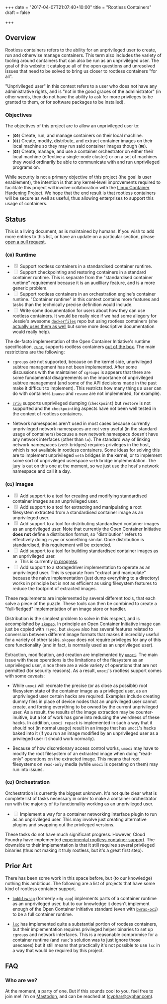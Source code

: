 +++
date = "2017-04-07T21:07:40+10:00"
title = "Rootless Containers"
draft = false

+++

## Overview ##

Rootless containers refers to the ability for an unprivileged user to create,
run and otherwise manage containers. This term also includes the variety of
tooling around containers that can also be run as an unprivileged user. The
goal of this website it catalogue all of the open questions and unresolved
issues that need to be solved to bring us closer to rootless containers "for
all".

"Unprivileged user" in this context refers to a user who does not have any
administrative rights, and is "not in the good graces of the administrator" (in
other words, they do not have the ability to ask for more privileges to be
granted to them, or for software packages to be installed).

### Objectives ###

The objectives of this project are to allow an unprivileged user to:

* (**`O0`**) Create, run, and manage containers on their local machine.
* (**`O1`**) Create, modify, distribute, and extract container images on their
  local machine so they may run said container images though (**`O0`**).
* (**`O2`**) Create, manage, and use a container orchestrator on either their
  local machine (effective a single-node cluster) or on a set of machines they
  would ordinarily be able to communicate with and run unprivileged programs
  on.
<!-- If you're reading this and want to add to the above list, please open a PR! -->

While security is not a primary objective of this project (the goal is user
enablement), the intention is that any kernel-level improvements required to
facilitate this project will involve collaboration with the [Linux Container
Hardening Project][linux-ch]. We hope that the end result is that rootless
containers will be secure as well as useful, thus allowing enterprises to
support this usage of containers.

[linux-ch]: https://containerhardening.org/

## Status ##

This is a living document, as is maintained by humans. If you wish to add more
entries to this list, or have an update on a particular section, please [open a
pull request][gh].

[gh]: https://github.com/cyphar/rootlesscontaine.rs

### (`O0`) Runtime ###

* <input type="checkbox" disabled checked> Support rootless containers in a
  standardised container runtime.
* <input type="checkbox" disabled> Support checkpointing and restoring
  containers in a standard container runtime. This is separate from the
  "standardised container runtime" requirement because it is an auxilliary
  feature, and is a more generic problem.
* <input type="checkbox" disabled> Support rootless containers in an
  orchestration engine's container runtime. "Container runtime" in this context
  contains more features and tasks than the technically precise definition
  would include.
* <input type="checkbox" disabled> Write some documentation for users about how
  they can use rootless containers. It would be really nice if we had some
  allegory for Jessie's awesome [`dockerfiles`][jessie-dockerfiles] repo but
  using rootless containers (she [actually uses them as well][jessie-rootless]
  but some more descriptive documentation would really help).

The de-facto implementation of the Open Container Initiative's runtime
specification, [`runc`][runc], supports rootless containers [out of the
box][runc-rootless]. The main restrictions are the following:

* `cgroups` are not supported, because on the kernel side, unprivileged subtree
  management has not been implemented. After some discussions with the
  maintainer of `cgroups` is appears that there are some fundamental
  disagreements on the importance of unprivileged subtree management (and some
  of the API decisions made in the past make it difficult to implement). This
  restricts how many things a user can do with containers (`pause` and `resume`
  are not implemented, for example).

* [`criu`][criu] supports unprivileged dumping (`checkpoint`) but `restore` is
  not supported and the `checkpoint`ing aspects have not been well tested in
  the context of rootless containers.

* Network namespaces aren't used in most cases because currently unprivileged
  network namespaces are not very useful (in the standard usage of containers)
  because a new network namespace doesn't have any network interfaces (other
  than `lo`). The standard way of linking network namespaces (`veth` bridges)
  requires privileges in the host, which is not available in rootless
  containers. Some ideas for solving this are to implement unprivileged `veth`
  bridges in the kernel, or to implement some sort of unprivileged userspace
  `veth` bridge implementation. The jury is out on this one at the moment, so
  we just use the host's network namespace and call it a day.

[jessie-dockerfiles]: https://github.com/jessfraz/dockerfiles
[jessie-rootless]: https://blog.jessfraz.com/post/ultimate-linux-on-the-desktop/
[runc]: https://github.com/opencontainers/runc
[runc-rootless]: https://github.com/opencontainers/runc/pull/774
[criu]: https://criu.org/Main_Page

### (`O1`) Images ###

* <input type="checkbox" disabled checked> Add support to a tool for creating
  and modifying standardised container images as an unprivileged user.
* <input type="checkbox" disabled checked> Add support to a tool for extracting
  and manipulating a root filesystem extracted from a standardised container
  image as an unprivileged user.
* <input type="checkbox" disabled checked> Add support to a tool for
  distributing standardised container images as an unprivileged user. Note that
  currently the Open Container Initiative **does not** define a distribution
  format, so "distribution" refers to effectively doing `rsync` or something
  similar. Once distribution is standardised, this requirement will be
  extended.
* <input type="checkbox" disabled> Add support to a tool for building
  standardised container images as an unprivileged user.
  - This is currently [in progress](https://github.com/cyphar/orca-build/issues/6).
* <input type="checkbox" disabled> Add support to a storagedriver
  implementation to operate as an unprivileged user. This is separate from
  "extract and manipulate" because the naive implementation (just dump
  everything to a directory) works in principle but is not as efficient as
  using filesystem features to reduce the footprint of extracted images.

These requirements are implemented by several different tools, that each solve
a piece of the puzzle. These tools can then be combined to create a
"full-fledged" implementation of an image store or handler.

Distribution is the simplest problem to solve in this respect, and is
accomplished by [`skopeo`][skopeo]. In principle an Open Container Initiative
image can just be copied with `rsync`, but `skopeo` also has several features
related to conversion between different image formats that makes it incredibly
useful for a variety of other tasks. `skopeo` does not require privileges for
any of this core functionality (and in fact, is normally used as an
unprivileged user).

Extraction, modification, and creation are implemented by [`umoci`][umoci]. The
main issue with these operations is the limitations of the filesystem as an
unprivileged user, since there are a wide variety of operations that are not
permitted (for security reasons). As a result, `umoci`'s rootless support comes
with some caveats:

* While `umoci` will recreate the precise (or as close as possible) root
  filesystem state of the container image as a privileged user, as an
  unprivileged user certain hacks are required. Examples include creating dummy
  files in place of device nodes that an unprivileged user cannot create, and
  forcing everything to be owned by the current unprivileged user. As a result,
  the results of the image extraction may be counter-inuitive, but a lot of
  work has gone into reducing the weirdness of these hacks. In addition, `umoci
  repack` is implemented in such a way that it should not (in normal usage)
  result in an image that has `umoci`'s hacks baked into it (if you run an
  image modified by an unprivileged user as a privileged user it should work
  normally).

* Because of how discretionary access control works, `umoci` may have to modify
  the root filesystem of an extracted image when doing "read-only" operations
  on the extracted image. This means that root filesystems on `read-only` media
  (while `umoci` is operating on them) may run into issues.

[skopeo]: https://github.com/projectatomic/skopeo
[umoci]: https://github.com/openSUSE/umoci

### (`O2`) Orchestration ###

Orchestration is currently the biggest unknown. It's not quite clear what is
complete list of tasks necessary in order to make a container orchestrator run
with the majority of its functionality working as an unprivileged user.

* <input type="checkbox" disabled> Implement a way for a container networking
  interface plugin to run as an unprivileged user. This may involve just
  creating alternative plugins and swapping out the privileged versions.
<!-- TODO: Extend these. -->

These tasks do not have much significant progress. However, Cloud Foundry have
implemented [experimental rootless container support][cf-rootless]. The
downside to their implementation is that it still requires several privileged
binaries (thus not making it truly rootless, but it's a great first step).

[cf-rootless]: https://github.com/cloudfoundry/garden-runc-release/blob/b58ad52d3bc930d79bfe7318a910c772c675f0c6/docs/rootless-containers.md

## Prior Art ##
<!-- If we've missed your project, feel free to open a PR! -->

There has been some work in this space before, but (to our knowledge) nothing
this ambitious. The following are a list of projects that have some kind of
rootless container support.

* [`bubblewrap`][bubblewrap] (formerly `xdg-app`) implements parts of a
  container runtime as an unprivileged user, but to our knowledge it doesn't
  implement enough of the Open Container Initiative standard (even with
  [`bwrap-oci`][bwrap-oci]) to be a full container runtime.

* [`lxc`][lxc] has implemented quite a substantial portion of rootless containers, but
  their implementation requires privileged helper binaries to set up `cgroups`
  and network interfaces. This is a reasonable compromise for a container
  runtime (and `runc`'s solution was to just ignore those usecases) but it
  still means that practically it's not possible to use `lxc` in a way that
  would be required by this project.

[bubblewrap]: https://github.com/projectatomic/bubblewrap
[bwrap-oci]: https://github.com/projectatomic/bwrap-oci
[lxc]: https://linuxcontainers.org/lxc/

## FAQ ##
<!-- If there is a question that hasn't been answered here, please open a PR! -->

### Who are we? ###

At the moment, a party of one. But if this sounds cool to you, feel free to
join me! I'm on [Mastodon](https://mastodon.social/@cyphar), and can be reached
at ([cyphar@cyphar.com](mailto:cyphar@cyphar.com)).
